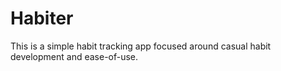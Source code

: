 # Habiter
This is a simple habit tracking app focused around casual habit development and ease-of-use.